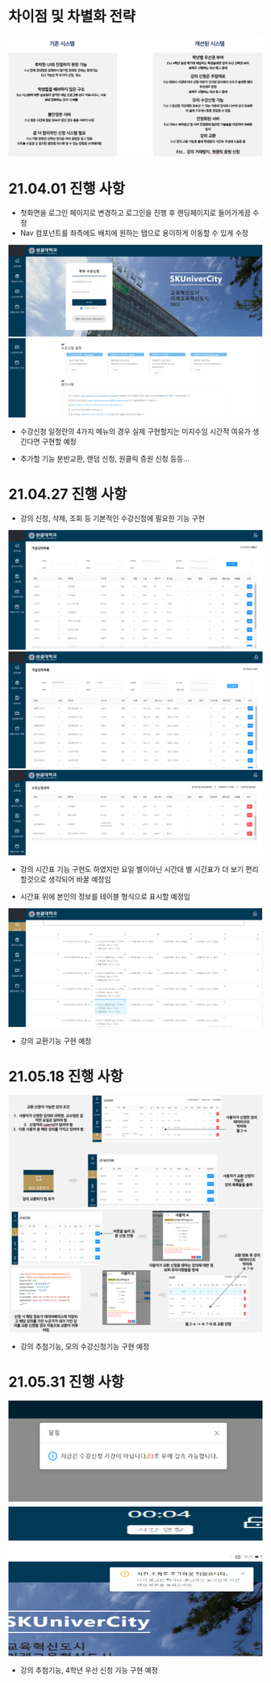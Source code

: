 # 차이점 및 차별화 전략

![readme1](./img/main.png)

# 21.04.01 진행 사항

- 첫화면을 로그인 페이지로 변경하고 로그인을 진행 후 랜딩페이지로 들어가게끔 수정
- Nav 컴포넌트를 좌측에도 배치에 원하는 탭으로 용이하게 이동할 수 있게 수정

![readme1](<./img/(04.01)1.png>)
![readme2](<./img/(04.01)2.png>)

- 수강신청 일정란의 4가지 메뉴의 경우 실제 구현할지는 미지수임 시간적 여유가 생긴다면 구현할 예정

- 추가할 기능 분반교환, 랜덤 신청, 원클릭 증원 신청 등등...

# 21.04.27 진행 사항

- 강의 신청, 삭제, 조회 등 기본적인 수강신청에 필요한 기능 구현

![readme1](<./img/(04.27)1.png>)
![readme1](<./img/(04.27)2.png>)
![readme1](<./img/(04.27)3.png>)

- 강의 시간표 기능 구현도 하였지만 요일 별이아닌 시간대 별 시간표가 더 보기 편리할것으로 생각되어 바꿀 예정임

- 시간표 위에 본인의 정보를 테이블 형식으로 표시할 예정임

![readme1](<./img/(04.27)4.png>)

- 강의 교환기능 구현 예정

# 21.05.18 진행 사항

![readme1](<./img/(05.18)1.png>)
![readme1](<./img/(05.18)2.png>)

- 강의 추첨기능, 모의 수강신청기능 구현 예정

# 21.05.31 진행 사항


<img src="./img/(05.31)1.png" width="100%" height="200">
<img src="./img/(05.31)2.png" width="100%" height="100">
<img src="./img/(05.31)3.png" width="100%" height="200">

- 강의 추첨기능, 4학년 우선 신청 기능 구현 예정
